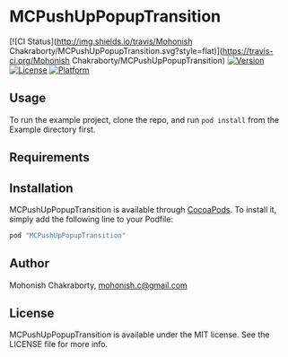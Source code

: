 # MCPushUpPopupTransition

[![CI Status](http://img.shields.io/travis/Mohonish Chakraborty/MCPushUpPopupTransition.svg?style=flat)](https://travis-ci.org/Mohonish Chakraborty/MCPushUpPopupTransition)
[![Version](https://img.shields.io/cocoapods/v/MCPushUpPopupTransition.svg?style=flat)](http://cocoapods.org/pods/MCPushUpPopupTransition)
[![License](https://img.shields.io/cocoapods/l/MCPushUpPopupTransition.svg?style=flat)](http://cocoapods.org/pods/MCPushUpPopupTransition)
[![Platform](https://img.shields.io/cocoapods/p/MCPushUpPopupTransition.svg?style=flat)](http://cocoapods.org/pods/MCPushUpPopupTransition)

## Usage

To run the example project, clone the repo, and run `pod install` from the Example directory first.

## Requirements

## Installation

MCPushUpPopupTransition is available through [CocoaPods](http://cocoapods.org). To install
it, simply add the following line to your Podfile:

```ruby
pod "MCPushUpPopupTransition"
```

## Author

Mohonish Chakraborty, mohonish.c@gmail.com

## License

MCPushUpPopupTransition is available under the MIT license. See the LICENSE file for more info.
